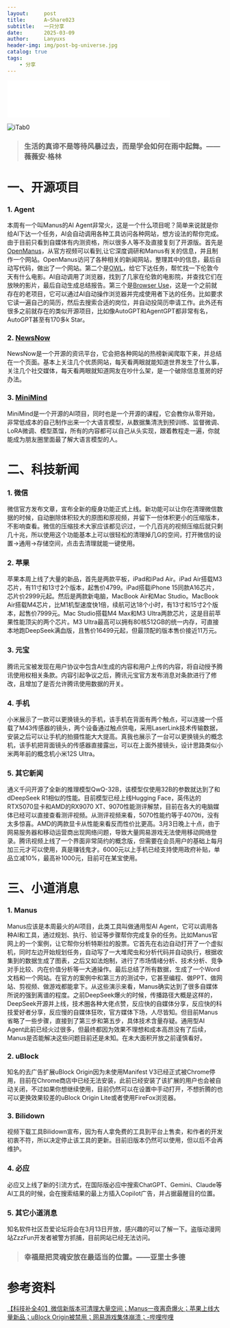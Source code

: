 ```yaml
---
layout:     post
title:      A~Share023
subtitle:   一只分享
date:       2025-03-09
author:     Lanyuxs
header-img: img/post-bg-universe.jpg
catalog: true
tags:
    - 分享
---
```


<iframe frameborder="no" border="0" marginwidth="0" marginheight="0" width=380 height=86 src="//music.163.com/outchain/player?type=2&id=255831&auto=0&height=66"></iframe>

![iTab0](https://p.ipic.vip/ioxq34.webp)

> ### 生活的真谛不是等待风暴过去，而是学会如何在雨中起舞。——薇薇安·格林

# 一、开源项目

### 1. Agent

本周有一个叫Manus的AI Agent非常火，这是一个什么项目呢？简单来说就是你给AI下达一个任务，AI会自动调用各种工具访问各种网站，想方设法的帮你完成。由于目前只看到自媒体有内测资格，所以很多人等不及直接复刻了开源版。首先是[OpenManus](https://github.com/mannaandpoem/OpenManus)，从官方视频可以看到,让它深度调研和Manus有关的信息，并且制作一个网站。OpenManus访问了各种相关的新闻网站，整理其中的信息，最后自动写代码，做出了一个网站。第二个是[OWL](https://github.com/camel-ai/owl)，给它下达任务，帮忙找一下伦敦今天有什么电影。AI自动调用了浏览器，找到了几家在伦敦的电影院，并查找它们在放映的影片，最后自动生成总结报告。第三个是[Browser Use](https://github.com/browser-use/browser-use)，这是一个之前就存在的老项目，它可以通过AI自动操作浏览器并完成使用者下达的任务。比如要求它读一遍自己的简历，然后去搜索合适的岗位，并自动投简历申请工作。此外还有很多之前就存在的类似开源项目，比如像AutoGPT和AgentGPT都非常有名，AutoGPT甚至有170多k Star。

### 2. [NewsNow](https://github.com/ourongxing/newsnow)

NewsNow是一个开源的资讯平台，它会把各种网站的热榜新闻爬取下来，并总结在一个页面。基本上关注几个优质网站，每天看两眼就能知道世界发生了什么事，关注几个社交媒体，每天看两眼就知道网友在吵什么架，是一个破除信息茧房的好办法。

### 3. [MiniMind](https://github.com/jingyaogong/minimind)

MiniMind是一个开源的AI项目，同时也是一个开源的课程，它会教你从零开始，非常低成本的自己制作出来一个大语言模型，从数据集清洗到预训练、监督微调、LoRA微调、模型蒸馏，所有的内容都可以自己从头实现，跟着教程走一遍，你就能成为朋友圈里面最了解大语言模型的人。

# 二、科技新闻

### 1. 微信

微信官方发布文章，宣布全新的瘦身功能正式上线。新功能可以让你在清理微信数据的时候，自动删除体积较大的原图和原视频，并留下一份体积更小的压缩版本，不影响查看。微信的压缩技术大家应该都见识过，一个几百兆的视频压缩后就只剩几十兆，所以使用这个功能基本上可以很轻松的清理掉几G的空间，打开微信的设置->通用->存储空间，点击去清理就能一键使用。

### 2. 苹果

苹果本周上线了大量的新品，首先是两款平板，iPad和iPad Air。iPad Air搭载M3芯片，有11寸和13寸2个版本，起售价4799。iPad搭载iPhone 15同款A16芯片，芯片价2999元起。然后是两款新电脑，MacBook Air和Mac Studio。MacBook Air搭载M4芯片，比M1机型速度快1倍，续航可达18个小时，有13寸和15寸2个版本，起售价7999元。Mac Studio搭载M4 Max和M3 Ultra两款芯片，这是目前苹果性能顶尖的两个芯片。M3 Ultra最高可以拥有80核512GB的统一内存，可直接本地跑DeepSeek满血版，且售价16499元起，但最顶配的版本售价接近11万元。

### 3. 元宝

腾讯元宝被发现在用户协议中包含AI生成的内容和用户上传的内容，将自动授予腾讯使用权相关条款。内容引起争议之后，腾讯元宝官方发布消息对条款进行了修改，且增加了是否允许腾讯使用数据的开关。

### 4. 手机

小米展示了一款可以更换镜头的手机，该手机在背面有两个触点，可以连接一个搭载了M43传感器的镜头，两个设备通过触点供电，采用LaserLink技术传输数据，安装之后可以让手机的拍摄性能大大提高。真我也展示了一台可以更换镜头的概念机，该手机把背面镜头的传感器直接露出，可以在上面外接镜头，设计思路类似小米两年前的概念机小米12S Ultra。

### 5. 其它新闻

通义千问开源了全新的推理模型QwQ-32B，该模型仅使用32B的参数就达到了和dDeepSeek R1相似的性能。目前模型已经上线Hugging Face，英伟达的RTX5070显卡和AMD的RX9070 XT、9070性能测评解禁，目前在各大的电脑媒体已经可以直接查看测评视频。从测评视频来看，5070性能约等于4070ti，没有太多惊喜。AMD的两款显卡从性能来看反而性价比更高。3月3日晚上十点，由于网易服务器和移动运营商出现网络问题，导致大量网易游戏无法使用移动网络登录。腾讯视频上线了一个界面非常简约的概念版，但需要在会员用户的基础上每月加三元才可以使用，真是赚钱鬼才。6000元以上手机已经支持使用政府补贴，单品立减10%，最高补1000元，目前可在某宝使用。

# 三、小道消息

### 1. Manus

Manus应该是本周最火的AI项目，此类工具叫做通用型AI Agent，它可以调用各种AI和工具，通过规划、执行、验证等步骤帮你完成复杂的任务。比如Manus官网上的一个案例，让它帮你分析特斯拉的股票。它首先在右边自动打开了一个虚拟机，同时左边开始规划任务，自动写了一大堆爬虫和分析代码并自动执行，根据收集到的数据生成了图表，之后又如法炮制，进行了市场情绪分析、技术分析、竞争对手比较、内在价值分析等一大通操作。最后总结了所有数据，生成了一个Word文档和一个网站。在官方的案例中和第三方的测试中，它甚至编程、做PPT、做网站、剪视频、做游戏都能拿下。从这些演示来看，Manus确实达到了很多自媒体所说的强到离谱的程度。之前DeepSeek爆火的时候，传播路径大概是这样的，DeepSeek开源并上线，技术圈各种大佬点赞，反应快的自媒体分享，反应快的科技爱好者分享，反应慢的自媒体狂吹，官方媒体下场，人尽皆知。但目前Manus省略了一些步骤，直接到了第三步和第五步，具体技术含量存疑。通用型AI Agent此前已经火过很多，但最终都因为效果不理想和成本高昂没有了后续，Manus是否能解决这些问题目前还是未知。在未大面积开放之前谨慎看好。

### 2. uBlock

知名的去广告扩展uBlock Origin因为未使用Manifest V3已经正式被Chrome停用，目前在Chrome商店中已经无法安装，此前已经安装了该扩展的用户也会被自动关闭，不过如果你想继续使用，目前仍然可以在设置中手动打开，不想折腾的也可以更换效果较差的uBlock Origin Lite或者使用FireFox浏览器。

### 3. Bilidown

视频下载工具Bilidown宣布，因为有人拿免费的工具到平台上售卖，和作者的开发初衷不符，所以决定停止该工具的更新。目前旧版本仍然可以使用，但以后不会再维护。

### 4. 必应

必应又上线了新的引流方式，在国际版必应中搜索ChatGPT、Gemini、Claude等AI工具的时候，会在搜索结果的最上方插入Copilot广告，并占据最醒目的位置。

### 5. 其它小道消息

知名软件社区吾爱论坛将会在3月13日开放，感兴趣的可以了解一下。盗版动漫网站ZzzFun开发者被警方抓捕，目前网站已经无法访问。

> ### 幸福是把灵魂安放在最适当的位置。——亚里士多德

# 参考资料

[【科技补全40】微信新版本可清理大量空间；Manus一夜离奇爆火；苹果上线大量新品；uBlock Origin被禁用；网易游戏集体崩溃；-哔哩哔哩](https://b23.tv/uX43RyT)
